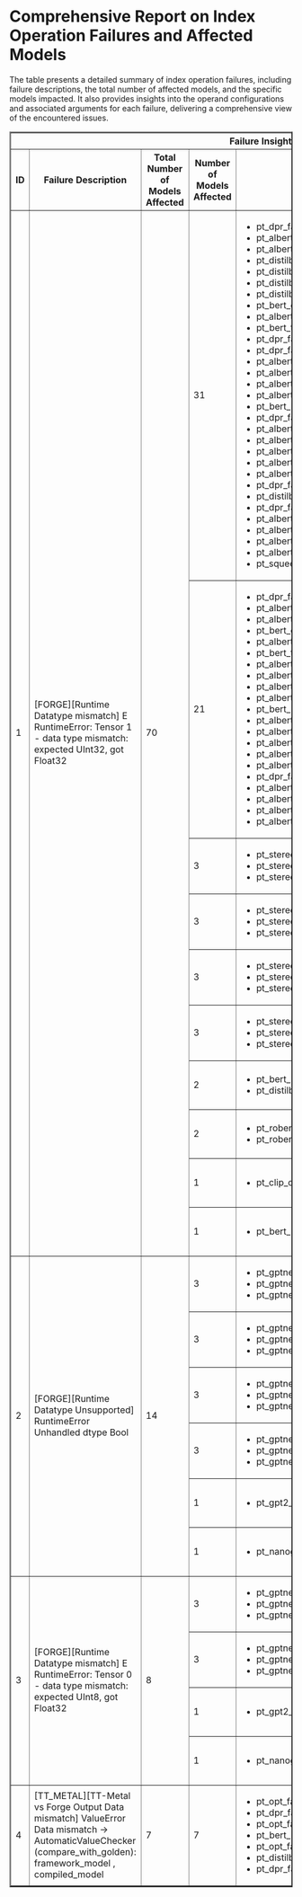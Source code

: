 <h1>Comprehensive Report on Index Operation Failures and Affected Models</h1>
<p>The table presents a detailed summary of index operation failures, including failure descriptions, the total number of affected models, and the specific models impacted. It also provides insights into the operand configurations and associated arguments for each failure, delivering a comprehensive view of the encountered issues.</p>
<table border="2">
	<thead>
		<tr style="text-align: center;">
			<th colspan="5">Failure Insight and Impacted Models</th>
			<th colspan="2">Index Operation Details</th>
		</tr>
		<tr style="text-align: center;">
			<th>ID</th>
			<th>Failure Description</th>
			<th>Total Number of Models Affected</th>
			<th>Number of Models Affected</th>
			<th>Affected Models</th>
			<th>Operands</th>
			<th>Arguments</th>
		</tr>
	</thead>
	<tbody>
		<tr>
			<td rowspan="10">1</td>
			<td rowspan="10">[FORGE][Runtime Datatype mismatch] E       RuntimeError: Tensor 1 - data type mismatch: expected UInt32, got Float32</td>
			<td rowspan="10">70</td>
			<td>31</td>
			<td><ul><li>pt_dpr_facebook_dpr_reader_single_nq_base_qa_hf_reader</li><li>pt_albert_large_v1_mlm_hf</li><li>pt_albert_xxlarge_v1_token_cls_hf</li><li>pt_distilbert_davlan_distilbert_base_multilingual_cased_ner_hrl_token_cls_hf</li><li>pt_distilbert_distilbert_base_uncased_finetuned_sst_2_english_seq_cls_hf</li><li>pt_distilbert_distilbert_base_uncased_mlm_hf</li><li>pt_distilbert_distilbert_base_multilingual_cased_mlm_hf</li><li>pt_bert_dbmdz_bert_large_cased_finetuned_conll03_english_token_cls_hf</li><li>pt_albert_xlarge_v2_mlm_hf</li><li>pt_bert_textattack_bert_base_uncased_sst_2_seq_cls_hf</li><li>pt_dpr_facebook_dpr_question_encoder_single_nq_base_qa_hf_question_encoder</li><li>pt_dpr_facebook_dpr_question_encoder_multiset_base_qa_hf_question_encoder</li><li>pt_albert_xxlarge_v2_mlm_hf</li><li>pt_albert_xxlarge_v2_token_cls_hf</li><li>pt_albert_base_v1_token_cls_hf</li><li>pt_albert_base_v1_mlm_hf</li><li>pt_bert_bert_base_uncased_mlm_hf</li><li>pt_dpr_facebook_dpr_ctx_encoder_single_nq_base_qa_hf_context_encoder</li><li>pt_albert_base_v2_token_cls_hf</li><li>pt_albert_large_v2_token_cls_hf</li><li>pt_albert_xlarge_v1_token_cls_hf</li><li>pt_albert_large_v1_token_cls_hf</li><li>pt_albert_large_v2_mlm_hf</li><li>pt_dpr_facebook_dpr_reader_multiset_base_qa_hf_reader</li><li>pt_distilbert_distilbert_base_cased_mlm_hf</li><li>pt_dpr_facebook_dpr_ctx_encoder_multiset_base_qa_hf_context_encoder</li><li>pt_albert_xlarge_v1_mlm_hf</li><li>pt_albert_base_v2_mlm_hf</li><li>pt_albert_xxlarge_v1_mlm_hf</li><li>pt_albert_xlarge_v2_token_cls_hf</li><li>pt_squeezebert_squeezebert_squeezebert_mnli_seq_cls_hf</li></ul></td>
			<td>Operand(type=Constant, name=albert.embeddings.position_ids, dtype=int64)</td>
			<td>dim : -1<br>start : 0<br>stop : 128<br>stride : 1</td>
		</tr>
		<tr>
			<td>21</td>
			<td><ul><li>pt_dpr_facebook_dpr_reader_single_nq_base_qa_hf_reader</li><li>pt_albert_large_v1_mlm_hf</li><li>pt_albert_xxlarge_v1_token_cls_hf</li><li>pt_bert_dbmdz_bert_large_cased_finetuned_conll03_english_token_cls_hf</li><li>pt_albert_xlarge_v2_mlm_hf</li><li>pt_bert_textattack_bert_base_uncased_sst_2_seq_cls_hf</li><li>pt_albert_xxlarge_v2_mlm_hf</li><li>pt_albert_xxlarge_v2_token_cls_hf</li><li>pt_albert_base_v1_token_cls_hf</li><li>pt_albert_base_v1_mlm_hf</li><li>pt_bert_bert_base_uncased_mlm_hf</li><li>pt_albert_base_v2_token_cls_hf</li><li>pt_albert_large_v2_token_cls_hf</li><li>pt_albert_xlarge_v1_token_cls_hf</li><li>pt_albert_large_v1_token_cls_hf</li><li>pt_albert_large_v2_mlm_hf</li><li>pt_dpr_facebook_dpr_reader_multiset_base_qa_hf_reader</li><li>pt_albert_xlarge_v1_mlm_hf</li><li>pt_albert_base_v2_mlm_hf</li><li>pt_albert_xxlarge_v1_mlm_hf</li><li>pt_albert_xlarge_v2_token_cls_hf</li></ul></td>
			<td>Operand(type=Constant, name=albert.embeddings.token_type_ids, dtype=int64)</td>
			<td>dim : -1<br>start : 0<br>stop : 128<br>stride : 1</td>
		</tr>
		<tr>
			<td>3</td>
			<td><ul><li>pt_stereo_facebook_musicgen_small_music_generation_hf</li><li>pt_stereo_facebook_musicgen_large_music_generation_hf</li><li>pt_stereo_facebook_musicgen_medium_music_generation_hf</li></ul></td>
			<td>Operand(type=Activation, shape=(2, 4, 1), dtype=int64)</td>
			<td>dim : -2<br>start : 0<br>stop : 1<br>stride : 1</td>
		</tr>
		<tr>
			<td>3</td>
			<td><ul><li>pt_stereo_facebook_musicgen_small_music_generation_hf</li><li>pt_stereo_facebook_musicgen_large_music_generation_hf</li><li>pt_stereo_facebook_musicgen_medium_music_generation_hf</li></ul></td>
			<td>Operand(type=Activation, shape=(2, 4, 1), dtype=int64)</td>
			<td>dim : -2<br>start : 1<br>stop : 2<br>stride : 1</td>
		</tr>
		<tr>
			<td>3</td>
			<td><ul><li>pt_stereo_facebook_musicgen_small_music_generation_hf</li><li>pt_stereo_facebook_musicgen_large_music_generation_hf</li><li>pt_stereo_facebook_musicgen_medium_music_generation_hf</li></ul></td>
			<td>Operand(type=Activation, shape=(2, 4, 1), dtype=int64)</td>
			<td>dim : -2<br>start : 2<br>stop : 3<br>stride : 1</td>
		</tr>
		<tr>
			<td>3</td>
			<td><ul><li>pt_stereo_facebook_musicgen_small_music_generation_hf</li><li>pt_stereo_facebook_musicgen_large_music_generation_hf</li><li>pt_stereo_facebook_musicgen_medium_music_generation_hf</li></ul></td>
			<td>Operand(type=Activation, shape=(2, 4, 1), dtype=int64)</td>
			<td>dim : -2<br>start : 3<br>stop : 4<br>stride : 1</td>
		</tr>
		<tr>
			<td>2</td>
			<td><ul><li>pt_bert_bert_large_cased_whole_word_masking_finetuned_squad_qa_hf</li><li>pt_distilbert_distilbert_base_cased_distilled_squad_qa_hf</li></ul></td>
			<td>Operand(type=Constant, name=bert.embeddings.position_ids, dtype=int64)</td>
			<td>dim : -1<br>start : 0<br>stop : 384<br>stride : 1</td>
		</tr>
		<tr>
			<td>2</td>
			<td><ul><li>pt_roberta_xlm_roberta_base_mlm_hf</li><li>pt_roberta_cardiffnlp_twitter_roberta_base_sentiment_seq_cls_hf</li></ul></td>
			<td>Operand(type=Constant, name=roberta.embeddings.token_type_ids, dtype=int64)</td>
			<td>dim : -1<br>start : 0<br>stop : 128<br>stride : 1</td>
		</tr>
		<tr>
			<td>1</td>
			<td><ul><li>pt_clip_openai_clip_vit_base_patch32_text_gen_hf_text</li></ul></td>
			<td>Operand(type=Constant, name=clip_model.text_model.embeddings.position_ids, dtype=int64)</td>
			<td>dim : -1<br>start : 0<br>stop : 7<br>stride : 1</td>
		</tr>
		<tr>
			<td>1</td>
			<td><ul><li>pt_bert_bert_large_cased_whole_word_masking_finetuned_squad_qa_hf</li></ul></td>
			<td>Operand(type=Constant, name=bert.embeddings.token_type_ids, dtype=int64)</td>
			<td>dim : -1<br>start : 0<br>stop : 384<br>stride : 1</td>
		</tr>
		<tr>
			<td rowspan="6">2</td>
			<td rowspan="6">[FORGE][Runtime Datatype Unsupported] RuntimeError Unhandled dtype Bool</td>
			<td rowspan="6">14</td>
			<td>3</td>
			<td><ul><li>pt_gptneo_eleutherai_gpt_neo_1_3b_seq_cls_hf</li><li>pt_gptneo_eleutherai_gpt_neo_125m_seq_cls_hf</li><li>pt_gptneo_eleutherai_gpt_neo_2_7b_seq_cls_hf</li></ul></td>
			<td>Operand(type=Constant, name=model.transformer.h.0.attn.attention.bias, dtype=uint1)</td>
			<td>dim : -2<br>start : 0<br>stop : 32<br>stride : 1</td>
		</tr>
		<tr>
			<td>3</td>
			<td><ul><li>pt_gptneo_eleutherai_gpt_neo_2_7b_clm_hf</li><li>pt_gptneo_eleutherai_gpt_neo_1_3b_clm_hf</li><li>pt_gptneo_eleutherai_gpt_neo_125m_clm_hf</li></ul></td>
			<td>Operand(type=Constant, name=model.transformer.h.0.attn.attention.bias, dtype=uint1)</td>
			<td>dim : -2<br>start : 0<br>stop : 256<br>stride : 1</td>
		</tr>
		<tr>
			<td>3</td>
			<td><ul><li>pt_gptneo_eleutherai_gpt_neo_1_3b_seq_cls_hf</li><li>pt_gptneo_eleutherai_gpt_neo_125m_seq_cls_hf</li><li>pt_gptneo_eleutherai_gpt_neo_2_7b_seq_cls_hf</li></ul></td>
			<td>Operand(type=Constant, name=model.transformer.h.1.attn.attention.bias, dtype=uint1)</td>
			<td>dim : -2<br>start : 0<br>stop : 32<br>stride : 1</td>
		</tr>
		<tr>
			<td>3</td>
			<td><ul><li>pt_gptneo_eleutherai_gpt_neo_2_7b_clm_hf</li><li>pt_gptneo_eleutherai_gpt_neo_1_3b_clm_hf</li><li>pt_gptneo_eleutherai_gpt_neo_125m_clm_hf</li></ul></td>
			<td>Operand(type=Constant, name=model.transformer.h.1.attn.attention.bias, dtype=uint1)</td>
			<td>dim : -2<br>start : 0<br>stop : 256<br>stride : 1</td>
		</tr>
		<tr>
			<td>1</td>
			<td><ul><li>pt_gpt2_gpt2_text_gen_hf</li></ul></td>
			<td>Operand(type=Constant, name=model.transformer.h.0.attn.bias, dtype=uint1)</td>
			<td>dim : -2<br>start : 0<br>stop : 256<br>stride : 1</td>
		</tr>
		<tr>
			<td>1</td>
			<td><ul><li>pt_nanogpt_financialsupport_nanogpt_text_gen_hf</li></ul></td>
			<td>Operand(type=Constant, name=model.h.0.attn.bias, dtype=uint1)</td>
			<td>dim : -2<br>start : 0<br>stop : 7<br>stride : 1</td>
		</tr>
		<tr>
			<td rowspan="4">3</td>
			<td rowspan="4">[FORGE][Runtime Datatype mismatch] E       RuntimeError: Tensor 0 - data type mismatch: expected UInt8, got Float32</td>
			<td rowspan="4">8</td>
			<td>3</td>
			<td><ul><li>pt_gptneo_eleutherai_gpt_neo_1_3b_seq_cls_hf</li><li>pt_gptneo_eleutherai_gpt_neo_125m_seq_cls_hf</li><li>pt_gptneo_eleutherai_gpt_neo_2_7b_seq_cls_hf</li></ul></td>
			<td>Operand(type=Activation, shape=(1, 1, 32, 2048), dtype=uint1)</td>
			<td>dim : -1<br>start : 0<br>stop : 32<br>stride : 1</td>
		</tr>
		<tr>
			<td>3</td>
			<td><ul><li>pt_gptneo_eleutherai_gpt_neo_2_7b_clm_hf</li><li>pt_gptneo_eleutherai_gpt_neo_1_3b_clm_hf</li><li>pt_gptneo_eleutherai_gpt_neo_125m_clm_hf</li></ul></td>
			<td>Operand(type=Activation, shape=(1, 1, 256, 2048), dtype=uint1)</td>
			<td>dim : -1<br>start : 0<br>stop : 256<br>stride : 1</td>
		</tr>
		<tr>
			<td>1</td>
			<td><ul><li>pt_gpt2_gpt2_text_gen_hf</li></ul></td>
			<td>Operand(type=Activation, shape=(1, 1, 256, 1024), dtype=uint1)</td>
			<td>dim : -1<br>start : 0<br>stop : 256<br>stride : 1</td>
		</tr>
		<tr>
			<td>1</td>
			<td><ul><li>pt_nanogpt_financialsupport_nanogpt_text_gen_hf</li></ul></td>
			<td>Operand(type=Activation, shape=(1, 1, 7, 1024), dtype=uint1)</td>
			<td>dim : -1<br>start : 0<br>stop : 7<br>stride : 1</td>
		</tr>
		<tr>
			<td rowspan="1">4</td>
			<td rowspan="1">[TT_METAL][TT-Metal vs Forge Output Data mismatch] ValueError Data mismatch -> AutomaticValueChecker (compare_with_golden): framework_model , compiled_model</td>
			<td rowspan="1">7</td>
			<td>7</td>
			<td><ul><li>pt_opt_facebook_opt_350m_qa_hf</li><li>pt_dpr_facebook_dpr_reader_single_nq_base_qa_hf_reader</li><li>pt_opt_facebook_opt_125m_qa_hf</li><li>pt_bert_bert_large_cased_whole_word_masking_finetuned_squad_qa_hf</li><li>pt_opt_facebook_opt_1_3b_qa_hf</li><li>pt_distilbert_distilbert_base_cased_distilled_squad_qa_hf</li><li>pt_dpr_facebook_dpr_reader_multiset_base_qa_hf_reader</li></ul></td>
			<td>Operand(type=Parameter, shape=(2,), dtype=float32)</td>
			<td>dim : -1<br>start : 0<br>stop : 1<br>stride : 1</td>
		</tr>
	</tbody>
</table>
